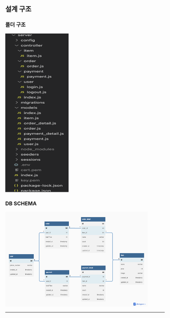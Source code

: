 ## 설계 구조

### 폴더 구조
<img src="./img/forder.png" width="200px" height="500px">

### DB SCHEMA
<img src="./img/schema.png" width="450px" height="300px">

***


